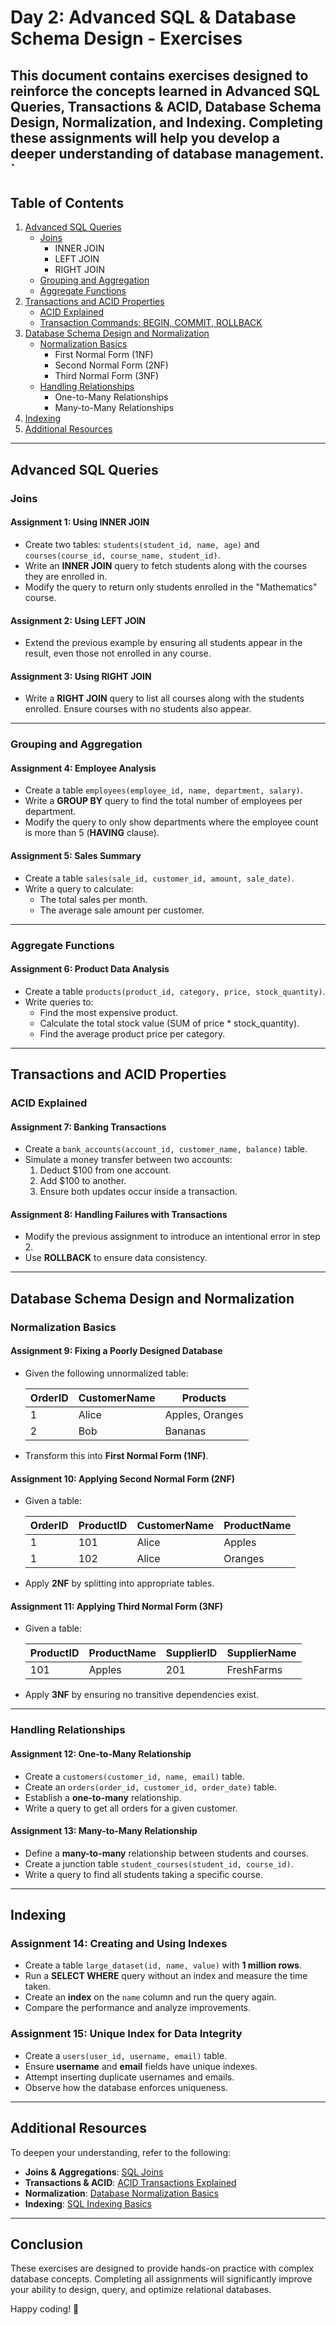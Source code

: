 # Day 2: Advanced SQL & Database Schema Design - Exercises

This document contains exercises designed to reinforce the concepts learned in **Advanced SQL Queries, Transactions & ACID, Database Schema Design, Normalization, and Indexing**. Completing these assignments will help you develop a deeper understanding of database management.
`
---

## Table of Contents

1. [Advanced SQL Queries](#advanced-sql-queries)
   - [Joins](#joins)
     - INNER JOIN
     - LEFT JOIN
     - RIGHT JOIN
   - [Grouping and Aggregation](#grouping-and-aggregation)
   - [Aggregate Functions](#aggregate-functions)
2. [Transactions and ACID Properties](#transactions-and-acid-properties)
   - [ACID Explained](#acid-explained)
   - [Transaction Commands: BEGIN, COMMIT, ROLLBACK](#transaction-commands)
3. [Database Schema Design and Normalization](#database-schema-design-and-normalization)
   - [Normalization Basics](#normalization-basics)
     - First Normal Form (1NF)
     - Second Normal Form (2NF)
     - Third Normal Form (3NF)
   - [Handling Relationships](#handling-relationships)
     - One-to-Many Relationships
     - Many-to-Many Relationships
4. [Indexing](#indexing)
5. [Additional Resources](#additional-resources)

---

## Advanced SQL Queries

### Joins

#### Assignment 1: Using INNER JOIN
- Create two tables: `students(student_id, name, age)` and `courses(course_id, course_name, student_id)`.
- Write an **INNER JOIN** query to fetch students along with the courses they are enrolled in.
- Modify the query to return only students enrolled in the "Mathematics" course.

#### Assignment 2: Using LEFT JOIN
- Extend the previous example by ensuring all students appear in the result, even those not enrolled in any course.

#### Assignment 3: Using RIGHT JOIN
- Write a **RIGHT JOIN** query to list all courses along with the students enrolled. Ensure courses with no students also appear.

---

### Grouping and Aggregation

#### Assignment 4: Employee Analysis
- Create a table `employees(employee_id, name, department, salary)`.
- Write a **GROUP BY** query to find the total number of employees per department.
- Modify the query to only show departments where the employee count is more than 5 (**HAVING** clause).

#### Assignment 5: Sales Summary
- Create a table `sales(sale_id, customer_id, amount, sale_date)`.
- Write a query to calculate:
  - The total sales per month.
  - The average sale amount per customer.

---

### Aggregate Functions

#### Assignment 6: Product Data Analysis
- Create a table `products(product_id, category, price, stock_quantity)`.
- Write queries to:
  - Find the most expensive product.
  - Calculate the total stock value (SUM of price * stock_quantity).
  - Find the average product price per category.

---

## Transactions and ACID Properties

### ACID Explained

#### Assignment 7: Banking Transactions
- Create a `bank_accounts(account_id, customer_name, balance)` table.
- Simulate a money transfer between two accounts:
  1. Deduct $100 from one account.
  2. Add $100 to another.
  3. Ensure both updates occur inside a transaction.

#### Assignment 8: Handling Failures with Transactions
- Modify the previous assignment to introduce an intentional error in step 2.
- Use **ROLLBACK** to ensure data consistency.

---

## Database Schema Design and Normalization

### Normalization Basics

#### Assignment 9: Fixing a Poorly Designed Database
- Given the following unnormalized table:

  | OrderID | CustomerName | Products           |
  |---------|--------------|--------------------|
  | 1       | Alice        | Apples, Oranges    |
  | 2       | Bob          | Bananas            |

- Transform this into **First Normal Form (1NF)**.

#### Assignment 10: Applying Second Normal Form (2NF)
- Given a table:

  | OrderID | ProductID | CustomerName | ProductName |
  |---------|-----------|--------------|-------------|
  | 1       | 101       | Alice        | Apples      |
  | 1       | 102       | Alice        | Oranges     |

- Apply **2NF** by splitting into appropriate tables.

#### Assignment 11: Applying Third Normal Form (3NF)
- Given a table:

  | ProductID | ProductName | SupplierID | SupplierName |
  |-----------|-------------|------------|--------------|
  | 101       | Apples      | 201        | FreshFarms   |

- Apply **3NF** by ensuring no transitive dependencies exist.

---

### Handling Relationships

#### Assignment 12: One-to-Many Relationship
- Create a `customers(customer_id, name, email)` table.
- Create an `orders(order_id, customer_id, order_date)` table.
- Establish a **one-to-many** relationship.
- Write a query to get all orders for a given customer.

#### Assignment 13: Many-to-Many Relationship
- Define a **many-to-many** relationship between students and courses.
- Create a junction table `student_courses(student_id, course_id)`.
- Write a query to find all students taking a specific course.

---

## Indexing

### Assignment 14: Creating and Using Indexes
- Create a table `large_dataset(id, name, value)` with **1 million rows**.
- Run a **SELECT WHERE** query without an index and measure the time taken.
- Create an **index** on the `name` column and run the query again.
- Compare the performance and analyze improvements.

### Assignment 15: Unique Index for Data Integrity
- Create a `users(user_id, username, email)` table.
- Ensure **username** and **email** fields have unique indexes.
- Attempt inserting duplicate usernames and emails.
- Observe how the database enforces uniqueness.

---

## Additional Resources

To deepen your understanding, refer to the following:

- **Joins & Aggregations**: [SQL Joins](https://www.w3schools.com/sql/sql_join.asp)
- **Transactions & ACID**: [ACID Transactions Explained](https://www.mongodb.com/resources/basics/databases/acid-transactions)
- **Normalization**: [Database Normalization Basics](https://www.essentialsql.com/database-normalization/)
- **Indexing**: [SQL Indexing Basics](https://www.sqlshack.com/sql-index-basics/)

---

## Conclusion

These exercises are designed to provide hands-on practice with complex database concepts. Completing all assignments will significantly improve your ability to design, query, and optimize relational databases.

Happy coding! 🚀

